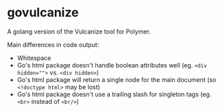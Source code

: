 # govulcanize

A golang version of the Vulcanize tool for Polymer.

Main differences in code output:

* Whitespace
* Go's html package doesn't handle boolean attributes well (eg. `<div hidden="">` vs. `<div hidden>`)
* Go's html package will return a single node for the main document (so `<!doctype html>` may be lost)
* Go's html package doesn't use a trailing slash for singleton tags (eg. `<br>` instead of `<br/>`)
